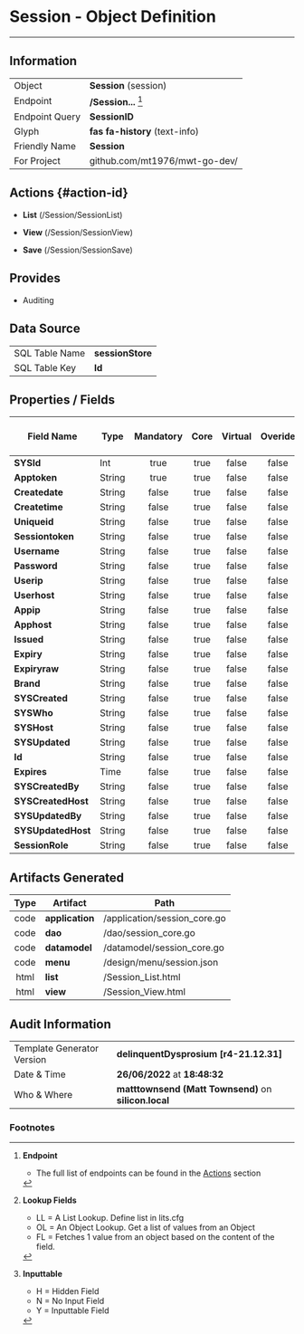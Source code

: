 # **Session** - Object Definition
---
##  Information
|   |   |
|---|---|
|Object         |**Session** (session) |
|Endpoint 	    |**/Session...** [^1]|
|Endpoint Query |**SessionID**|
Glyph|**fas fa-history** (text-info)
Friendly Name|**Session**|
|For Project    |github.com/mt1976/mwt-go-dev/|

##  Actions {#action-id}
* **List** (/Session/SessionList) 
* **View** (/Session/SessionView)

* **Save** (/Session/SessionSave)









##  Provides


* Auditing 




##  Data Source 
|   |   |
|---|---|
SQL Table Name       | **sessionStore**
SQL Table Key | **Id**



##  Properties / Fields
| Field Name| Type | Mandatory | Core | Virtual | Overide | Lookup [^2]| Lookup Object      | Lookup Field Source         | Lookup Return Value                | Inputable [^3]|DB Column|Default Value| No Change | Callout | Internal | Display | Mask |
| -- | --  | :--: | :--: | :--: |:--: |:--: |:--: |-- |-- |:--: |-- | --| :--: | :--: | :--: | -- | -- |
|**SYSId**|Int|true|true|false|false|||||NH|_id|0|false|false|true|text||
|**Apptoken**|String|true|true|false|false|||||Y|Apptoken||false|false|false|text||
|**Createdate**|String|false|true|false|false|||||Y|Createdate||false|false|false|text||
|**Createtime**|String|false|true|false|false|||||Y|Createtime||false|false|false|text||
|**Uniqueid**|String|false|true|false|false|||||Y|Uniqueid||false|false|false|text||
|**Sessiontoken**|String|false|true|false|false|||||Y|Sessiontoken||false|false|false|text||
|**Username**|String|false|true|false|false|||||Y|Username||false|false|false|text||
|**Password**|String|false|true|false|false|||||Y|Password||false|false|false|text||
|**Userip**|String|false|true|false|false|||||Y|Userip||false|false|false|text||
|**Userhost**|String|false|true|false|false|||||Y|Userhost||false|false|false|text||
|**Appip**|String|false|true|false|false|||||Y|Appip||false|false|false|text||
|**Apphost**|String|false|true|false|false|||||Y|Apphost||false|false|false|text||
|**Issued**|String|false|true|false|false|||||Y|Issued||false|false|false|text||
|**Expiry**|String|false|true|false|false|||||Y|Expiry||false|false|false|text||
|**Expiryraw**|String|false|true|false|false|||||Y|Expiryraw||false|false|false|text||
|**Brand**|String|false|true|false|false|||||Y|Brand||false|false|false|text||
|**SYSCreated**|String|false|true|false|false|||||NH|_created||false|false|true|text||
|**SYSWho**|String|false|true|false|false|||||NH|_who||false|false|true|text||
|**SYSHost**|String|false|true|false|false|||||NH|_host||false|false|true|text||
|**SYSUpdated**|String|false|true|false|false|||||NH|_updated||false|false|true|text||
|**Id**|String|false|true|false|false|||||Y|Id||false|false|false|text||
|**Expires**|Time|false|true|false|false|||||Y|Expires||false|false|false|text||
|**SYSCreatedBy**|String|false|true|false|false|||||NH|_createdBy||false|false|true|text||
|**SYSCreatedHost**|String|false|true|false|false|||||NH|_createdHost||false|false|true|text||
|**SYSUpdatedBy**|String|false|true|false|false|||||NH|_updatedBy||false|false|true|text||
|**SYSUpdatedHost**|String|false|true|false|false|||||NH|_updatedHost||false|false|true|text||
|**SessionRole**|String|false|true|false|false|||||Y|SessionRole||false|false|false|text||


##  Artifacts Generated
| Type | Artifact | Path|
| :--: | -- | -- |
| code | **application** | /application/session_core.go |
| code | **dao** | /dao/session_core.go |
| code | **datamodel** | /datamodel/session_core.go |
| code | **menu** | /design/menu/session.json |
| html | **list** | /Session_List.html |
| html | **view** | /Session_View.html |


## Audit Information
|   |   |
|---|---|
Template Generator Version   | **delinquentDysprosium [r4-21.12.31]**
Date & Time		     | **26/06/2022** at **18:48:32**
Who & Where		     | **matttownsend (Matt Townsend)** on **silicon.local**

### Footnotes
[^1]: **Endpoint**
    * The full list of endpoints can be found in the [Actions](#action-id) section
[^2]: **Lookup Fields**
    * LL = A List Lookup. Define list in lits.cfg
    * OL = An Object Lookup. Get a list of values from an Object
    * FL = Fetches 1 value from an object based on the content of the field. 
[^3]: **Inputtable**   
    * H = Hidden Field
    * N = No Input Field
    * Y = Inputtable Field